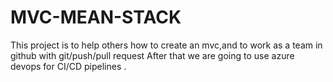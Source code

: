 # MVC-MEAN-STACK
This project is to help others how to create an mvc,and to work as a team in github with git/push/pull request 
After that we are going to use azure devops for CI/CD pipelines . 
